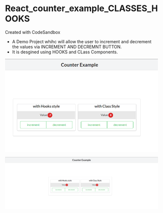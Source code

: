 # React_counter_example_CLASSES_HOOKS
Created with CodeSandbox

* A Demo Project whihc will allow the user to increment and decrement the values via INCREMENT AND DECREMNT BUTTON.
* It is desgined using HOOKS and CLass Components.



![outPut_screen](https://github.com/teddcp2/React_counter_example_CLASSES_HOOKS/blob/master/upload2.PNG)


![OutPut_screen](https://github.com/teddcp2/React_counter_example_CLASSES_HOOKS/blob/master/upload.PNG)
